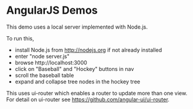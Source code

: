 # AngularJS Demos

This demo uses a local server implemented with Node.js.

To run this,
* install Node.js from http://nodejs.org if not already installed
* enter "node server.js"
* browse http://localhost:3000
* click on "Baseball" and "Hockey" buttons in nav
* scroll the baseball table
* expand and collapse tree nodes in the hockey tree

This uses ui-router which enables a router to update more than one view.
For detail on ui-router see https://github.com/angular-ui/ui-router.
